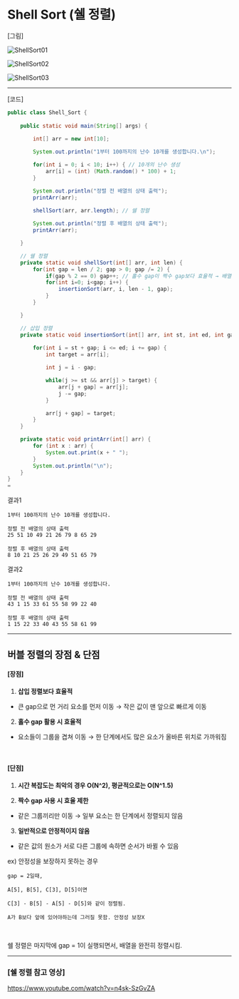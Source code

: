 # Shell Sort (쉘 정렬)

[그림]

![ShellSort01](https://github.com/user-attachments/assets/819f097c-3cb1-40ce-a6f8-f642def3104e)

![ShellSort02](https://github.com/user-attachments/assets/ead72da2-be67-4236-b268-9668b5626a44)

![ShellSort03](https://github.com/user-attachments/assets/c97c21e9-68ba-4180-80dd-30a27ab56724)

---

[코드]

```java
public class Shell_Sort {
    
    public static void main(String[] args) {
        
        int[] arr = new int[10];

        System.out.println("1부터 100까지의 난수 10개를 생성합니다.\n");

        for(int i = 0; i < 10; i++) { // 10개의 난수 생성
            arr[i] = (int) (Math.random() * 100) + 1;
        }

        System.out.println("정렬 전 배열의 상태 출력");
        printArr(arr); 
        
        shellSort(arr, arr.length); // 쉘 정렬

        System.out.println("정렬 후 배열의 상태 출력");
        printArr(arr);

    }

    // 쉘 정렬
    private static void shellSort(int[] arr, int len) {
        for(int gap = len / 2; gap > 0; gap /= 2) {
            if(gap % 2 == 0) gap++; // 홀수 gap이 짝수 gap보다 효율적 → 배열 전체가 고르게 섞임
            for(int i=0; i<gap; i++) {
                insertionSort(arr, i, len - 1, gap);
            }
        }

    }

    // 삽입 정렬
    private static void insertionSort(int[] arr, int st, int ed, int gap) {
        
        for(int i = st + gap; i <= ed; i += gap) {
            int target = arr[i]; 

            int j = i - gap;

            while(j >= st && arr[j] > target) {
                arr[j + gap] = arr[j];
                j -= gap;
            }

            arr[j + gap] = target; 
        }
    }

    private static void printArr(int[] arr) {
        for (int x : arr) {
            System.out.print(x + " ");
        }
        System.out.println("\n");
    }
}
=
```

결과1

```
1부터 100까지의 난수 10개를 생성합니다.

정렬 전 배열의 상태 출력
25 51 10 49 21 26 79 8 65 29

정렬 후 배열의 상태 출력
8 10 21 25 26 29 49 51 65 79
```

결과2

```
1부터 100까지의 난수 10개를 생성합니다.

정렬 전 배열의 상태 출력
43 1 15 33 61 55 58 99 22 40

정렬 후 배열의 상태 출력
1 15 22 33 40 43 55 58 61 99 
```

---

## 버블 정렬의 장점 & 단점

#### [장점]

1. **삽입 정렬보다 효율적**
- 큰 gap으로 먼 거리 요소를 먼저 이동 → 작은 값이 맨 앞으로 빠르게 이동

2. **홀수 gap 활용 시 효율적**
- 요소들이 그룹을 겹쳐 이동 → 한 단계에서도 많은 요소가 올바른 위치로 가까워짐

&nbsp; 

#### [단점]

1. **시간 복잡도는 최악의 경우 O(N^2), 평균적으로는 O(N^1.5)**
&nbsp;

2. **짝수 gap 사용 시 효율 제한**
- 같은 그룹끼리만 이동 → 일부 요소는 한 단계에서 정렬되지 않음

3. **일반적으로 안정적이지 않음**
- 같은 값의 원소가 서로 다른 그룹에 속하면 순서가 바뀔 수 있음

ex) 안정성을 보장하지 못하는 경우
```
gap = 2일때,

A[5], B[5], C[3], D[5]이면

C[3] - B[5] - A[5] - D[5]와 같이 정렬됨.

A가 B보다 앞에 있어야하는데 그러질 못함. 안정성 보장X
```

&nbsp;

쉘 정렬은 마지막에 gap = 1이 실행되면서, 배열을 완전히 정렬시킴.

---

### [쉘 정렬 참고 영상]

https://www.youtube.com/watch?v=n4sk-SzGvZA